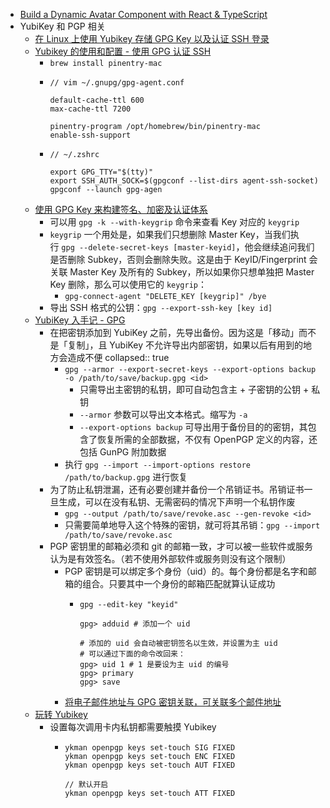 - [Build a Dynamic Avatar Component with React & TypeScript](https://www.typescriptcourse.com/tutorials/build-a-dynamic-avatar-component-with-react-typescript)
- YubiKey 和 PGP 相关
	- [在 Linux 上使用 Yubikey 存储 GPG Key 以及认证 SSH 登录](https://coda.world/yubikey-gpg-ssh)
	- [Yubikey 的使用和配置 - 使用 GPG 认证 SSH](https://phyng.com/2022/12/14/yubikey.html#:~:text=docs/troubleshooting.md-,%E4%BD%BF%E7%94%A8%20GPG%20%E8%AE%A4%E8%AF%81%20SSH,-%E5%AE%89%E8%A3%85%E4%BE%9D%E8%B5%96)
		- `brew install pinentry-mac`
		- ```
		  // vim ~/.gnupg/gpg-agent.conf
		  
		  default-cache-ttl 600
		  max-cache-ttl 7200
		  
		  pinentry-program /opt/homebrew/bin/pinentry-mac
		  enable-ssh-support
		  ```
		- ```
		  // ~/.zshrc
		  
		  export GPG_TTY="$(tty)"
		  export SSH_AUTH_SOCK=$(gpgconf --list-dirs agent-ssh-socket)
		  gpgconf --launch gpg-agen
		  ```
	- [使用 GPG Key 来构建签名、加密及认证体系](https://juejin.cn/post/7075615737015959566)
		- 可以用 `gpg -k --with-keygrip` 命令来查看 Key 对应的 `keygrip`
		- `keygrip` 一个用处是，如果我们只想删除 Master Key，当我们执行 `gpg --delete-secret-keys [master-keyid]`，他会继续追问我们是否删除 Subkey，否则会删除失败。这是由于 KeyID/Fingerprint 会关联 Master Key 及所有的 Subkey，所以如果你只想单独把 Master Key 删除，那么可以使用它的 `keygrip`：
			- `gpg-connect-agent "DELETE_KEY [keygrip]" /bye`
		- 导出 SSH 格式的公钥：`gpg --export-ssh-key [key id]`
	- [YubiKey 入手记 - GPG](https://chenhe.me/post/yubikey-starting-gpg/)
		- 在把密钥添加到 YubiKey 之前，先导出备份。因为这是「移动」而不是「复制」，且 YubiKey 不允许导出内部密钥，如果以后有用到的地方会造成不便
		  collapsed:: true
			- `gpg --armor --export-secret-keys --export-options backup -o /path/to/save/backup.gpg <id>`
				- 只需导出主密钥的私钥，即可自动包含主 + 子密钥的公钥 + 私钥
				- `--armor` 参数可以导出文本格式。缩写为 `-a`
				- `--export-options backup` 可导出用于备份目的的密钥，其包含了恢复所需的全部数据，不仅有 OpenPGP 定义的内容，还包括 GunPG 附加数据
			- 执行 `gpg --import --import-options restore /path/to/backup.gpg` 进行恢复
		- 为了防止私钥泄漏，还有必要创建并备份一个吊销证书。吊销证书一旦生成，可以在没有私钥、无需密码的情况下声明一个私钥作废
			- `gpg --output /path/to/save/revoke.asc --gen-revoke <id>`
			- 只需要简单地导入这个特殊的密钥，就可将其吊销：`gpg --import /path/to/save/revoke.asc`
		- PGP 密钥里的邮箱必须和 git 的邮箱一致，才可以被一些软件或服务认为是有效签名。（若不使用外部软件或服务则没有这个限制）
			- PGP 密钥是可以绑定多个身份（uid）的。每个身份都是名字和邮箱的组合。只要其中一个身份的邮箱匹配就算认证成功
				- ```
				  gpg --edit-key "keyid"
				  
				  gpg> adduid # 添加一个 uid
				  
				  # 添加的 uid 会自动被密钥签名以生效，并设置为主 uid
				  # 可以通过下面的命令改回来：
				  gpg> uid 1 # 1 是要设为主 uid 的编号
				  gpg> primary
				  gpg> save
				  ```
			- [将电子邮件地址与 GPG 密钥关联，可关联多个邮件地址](https://docs.github.com/zh/authentication/managing-commit-signature-verification/associating-an-email-with-your-gpg-key)
	- [玩转 Yubikey](https://acha666.cn/2021/07/07/%E7%8E%A9%E8%BD%ACYubikey/#%E8%AE%BE%E7%BD%AE%E8%A7%A6%E6%91%B8)
		- 设置每次调用卡内私钥都需要触摸 Yubikey
			- ```
			  ykman openpgp keys set-touch SIG FIXED
			  ykman openpgp keys set-touch ENC FIXED
			  ykman openpgp keys set-touch AUT FIXED
			  
			  // 默认开启
			  ykman openpgp keys set-touch ATT FIXED
			  ```